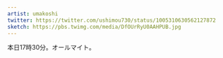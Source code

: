 ```yaml
---
artist: umakoshi
twitter: https://twitter.com/ushimou730/status/1005310630562127872
sketch: https://pbs.twimg.com/media/DfOUrRyU0AAHPUB.jpg
---
```

本日17時30分。オールマイト。